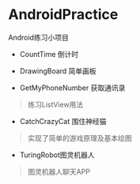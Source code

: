 # AndroidPractice
Android练习小项目

- CountTime 倒计时

- DrawingBoard 简单画板

- GetMyPhoneNumber 获取通讯录
> 练习ListView用法

- CatchCrazyCat 围住神经猫
> 实现了简单的游戏原理及基本绘图

- TuringRobot图灵机器人
> 图灵机器人聊天APP




